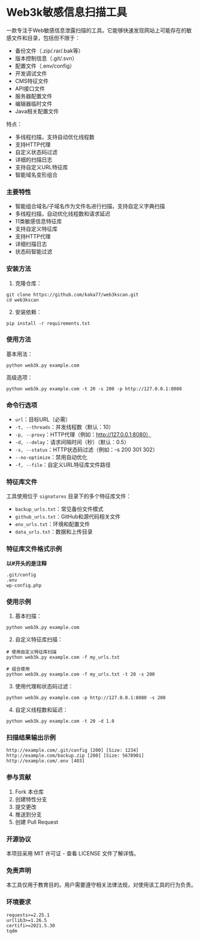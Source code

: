 # Web3k敏感信息扫描工具

一款专注于Web敏感信息泄露扫描的工具。它能够快速发现网站上可能存在的敏感文件和目录，包括但不限于：

- 备份文件（.zip/.rar/.bak等）
- 版本控制信息（.git/.svn）
- 配置文件（.env/config）
- 开发调试文件
- CMS特征文件
- API接口文件
- 服务器配置文件
- 编辑器临时文件
- Java相关配置文件

特点：
- 多线程扫描，支持自动优化线程数
- 支持HTTP代理
- 自定义状态码过滤
- 详细的扫描日志
- 支持自定义URL特征库
- 智能域名变形组合

### 主要特性

- 智能组合域名/子域名作为文件名进行扫描，支持自定义字典扫描
- 多线程扫描，自动优化线程数和请求延迟
- 11类敏感信息特征库
- 支持自定义特征库
- 支持HTTP代理
- 详细扫描日志
- 状态码智能过滤

### 安装方法

1. 克隆仓库：

```
git clone https://github.com/kaka77/web3kscan.git
cd web3kscan
```

2. 安装依赖：

```
pip install -r requirements.txt
```

### 使用方法

基本用法：

```
python web3k.py example.com
```

高级选项：

```
python web3k.py example.com -t 20 -s 200 -p http://127.0.0.1:8080
```

### 命令行选项

- `url`：目标URL（必需）
- `-t, --threads`：并发线程数（默认：10）
- `-p, --proxy`：HTTP代理（例如：http://127.0.0.1:8080）
- `-d, --delay`：请求间隔时间（秒）（默认：0.5）
- `-s, --status`：HTTP状态码过滤（例如：-s 200 301 302）
- `--no-optimize`：禁用自动优化
- `-f, --file`：自定义URL特征库文件路径

### 特征库文件

工具使用位于 `signatures` 目录下的多个特征库文件：

- `backup_urls.txt`：常见备份文件模式
- `github_urls.txt`：GitHub和源代码相关文件
- `env_urls.txt`：环境和配置文件
- `data_urls.txt`：数据和上传目录

### 特征库文件格式示例

**以#开头的是注释**
```
.git/config
.env
wp-config.php
```
### 使用示例

1. 基本扫描：
```
python web3k.py example.com
```

2. 自定义特征库扫描：
```
# 使用自定义特征库扫描
python web3k.py example.com -f my_urls.txt

# 组合使用
python web3k.py example.com -f my_urls.txt -t 20 -s 200

```

3. 使用代理和状态码过滤：
```
python web3k.py example.com -p http://127.0.0.1:8080 -s 200
```

4. 自定义线程数和延迟：
```
python web3k.py example.com -t 20 -d 1.0
```

### 扫描结果输出示例

```
http://example.com/.git/config [200] [Size: 1234]
http://example.com/backup.zip [200] [Size: 5678901]
http://example.com/.env [403]
```

### 参与贡献

1. Fork 本仓库
2. 创建特性分支
3. 提交更改
4. 推送到分支
5. 创建 Pull Request

### 开源协议

本项目采用 MIT 许可证 - 查看 LICENSE 文件了解详情。

### 免责声明

本工具仅用于教育目的。用户需要遵守相关法律法规，对使用该工具的行为负责。

### 环境要求
```
requests>=2.25.1
urllib3>=1.26.5
certifi>=2021.5.30
tqdm
```